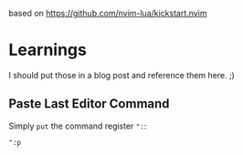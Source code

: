 based on https://github.com/nvim-lua/kickstart.nvim

# Learnings
I should put those in a blog post and reference them here. ;)

## Paste Last Editor Command
Simply `put` the command register `":`:
```
":p
```

